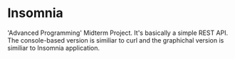 # Insomnia
'Advanced Programming' Midterm Project. It's basically a simple REST API. The console-based version is similiar to curl and the graphichal version is similiar to Insomnia application.
